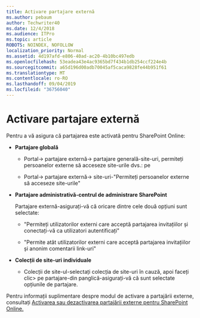 ```yaml
---
title: Activare partajare externă
ms.author: pebaum
author: Techwriter40
ms.date: 12/4/2018
ms.audience: ITPro
ms.topic: article
ROBOTS: NOINDEX, NOFOLLOW
localization_priority: Normal
ms.assetid: 4d197afd-e806-40ad-ac20-4b10bc497edb
ms.openlocfilehash: 53eadea43e4ac9365bd7f434b1db254ccf224e4b
ms.sourcegitcommit: a65d196d00adb70045af5caca9828fe44b951f61
ms.translationtype: MT
ms.contentlocale: ro-RO
ms.lasthandoff: 09/04/2019
ms.locfileid: "36756040"
---
```

# <a name="enable-external-sharing"></a>Activare partajare externă

 Pentru a vă asigura că partajarea este activată pentru SharePoint Online:
  
- **Partajare globală**
    
  - Portal-\> partajare externă-\> partajare generală-site-uri, permiteți persoanelor externe să acceseze site-urile dvs.: pe
    
  - Portal-\> partajare externă-\> site-uri-"Permiteți persoanelor externe să acceseze site-urile"
    
- **Partajare administrativă-centrul de administrare SharePoint**
    
    Partajare externă-asigurați-vă că oricare dintre cele două opțiuni sunt selectate:
    
  - "Permiteți utilizatorilor externi care acceptă partajarea invitațiilor și conectați-vă ca utilizatori autentificați"
    
  - "Permite atât utilizatorilor externi care acceptă partajarea invitațiilor și anonim comentarii link-uri"
    
- **Colecții de site-uri individuale**
    
  - Colecții de site-ul-selectați colecția de site-uri în cauză, apoi faceți clic\> pe partajare-din panglică-asigurați-vă că sunt selectate opțiunile de partajare.
    
Pentru informații suplimentare despre modul de activare a partajării externe, consultați [Activarea sau dezactivarea partajării externe pentru SharePoint Online.](https://go.microsoft.com/fwlink/?linkid=2047681&amp;clcid=0x409)
  

